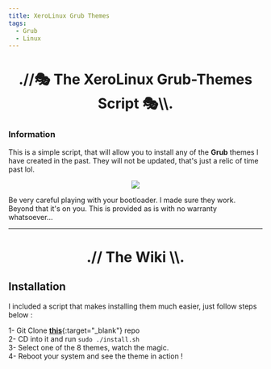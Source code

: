 ```yaml
---
title: XeroLinux Grub Themes
tags:
  - Grub
  - Linux
---
```


<h1 align="center">.//🎭 The XeroLinux Grub-Themes Script 🎭\\.</h1>

### Information

This is a simple script, that will allow you to install any of the **Grub** themes I have created in the past. They will not be updated, that's just a relic of time past lol.

<p align="center">
  <img src="https://i.imgur.com/vgBkIrE.png">
</p>

Be very careful playing with your bootloader. I made sure they work. Beyond that it's on you. This is provided as is with no warranty whatsoever...

---

<h1 align="center">.// The Wiki \\.</h1>

## Installation

I included a script that makes installing them much easier, just follow steps below :

1- Git Clone [**this**](https://github.com/xerolinux/xero-grubs){:target="_blank"} repo<br />
2- CD into it and run `sudo ./install.sh`<br />
3- Select one of the 8 themes, watch the magic.<br />
4- Reboot your system and see the theme in action !
